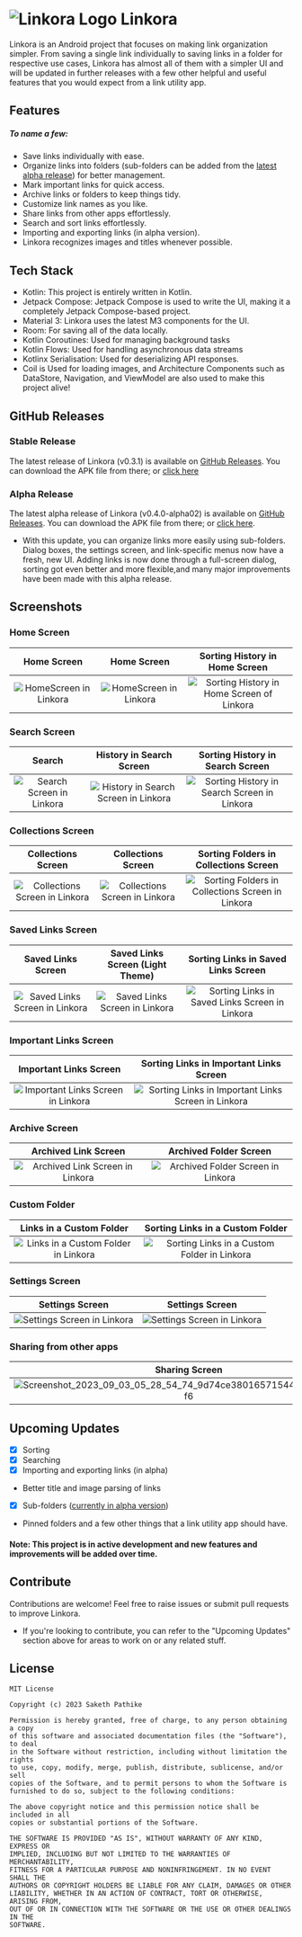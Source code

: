 # ![Linkora Logo](https://github.com/sakethpathike/Linkora/blob/master/app/src/main/res/mipmap-hdpi/logo_launcher.png?raw=true) Linkora

Linkora is an Android project that focuses on making link organization simpler. From saving a single link individually to saving links in a folder for respective use cases, Linkora has almost all of them with a simpler UI and will be updated in further releases with a few other helpful and useful features that you would expect from a link utility app.

## Features

##### To name a few:

- Save links individually with ease.
- Organize links into folders (sub-folders can be added from the [latest alpha release](https://github.com/sakethpathike/Linkora/releases/tag/release-v0.4.0-alpha03)) for better management.
- Mark important links for quick access.
- Archive links or folders to keep things tidy.
- Customize link names as you like.
- Share links from other apps effortlessly.
- Search and sort links effortlessly.
- Importing and exporting links (in alpha version).
- Linkora recognizes images and titles whenever possible.

## Tech Stack

- Kotlin: This project is entirely written in Kotlin.
- Jetpack Compose: Jetpack Compose is used to write the UI, making it a completely Jetpack Compose-based project.
- Material 3: Linkora uses the latest M3 components for the UI.
- Room: For saving all of the data locally.
- Kotlin Coroutines: Used for managing background tasks
- Kotlin Flows: Used for handling asynchronous data streams
- Kotlinx Serialisation: Used for deserializing API responses.
- Coil is Used for loading images, and Architecture Components such as DataStore, Navigation, and ViewModel are also used to make this project alive!

## GitHub Releases
### Stable Release
The latest release of Linkora (v0.3.1) is available on [GitHub Releases](https://github.com/sakethpathike/Linkora/releases/tag/release-v0.3.1). You can download the APK file from there; or [click here](https://github.com/sakethpathike/Linkora/releases/download/release-v0.3.1/Linkora-v0.3.1.apk)

### Alpha Release
The latest alpha release of Linkora (v0.4.0-alpha02) is available on [GitHub Releases](https://github.com/sakethpathike/Linkora/releases/tag/release-v0.4.0-alpha03). You can download the APK file from there; or [click here](https://github.com/sakethpathike/Linkora/releases/download/release-v0.4.0-alpha03/Linkora-v0.4.0-alpha03.apk).
- With this update, you can organize links more easily using sub-folders. Dialog boxes, the settings screen, and link-specific menus now have a fresh, new UI. Adding links is now done through a full-screen dialog, sorting got even better and more flexible,and many major improvements have been made with this alpha release.
    
## Screenshots

### Home Screen

|                                                       Home Screen                                                       | Home Screen | Sorting History in Home Screen |
|:-----------------------------------------------------------------------------------------------------------------------:|:-------------:|:-------------:|
| ![HomeScreen in Linkora](https://github.com/sakethpathike/Linkora/assets/83284398/b688dbc1-42f2-475e-b3c1-9d4b9dced960) |![HomeScreen in Linkora](https://github.com/sakethpathike/Linkora/assets/83284398/5be5ce8d-61a8-4f83-a2ae-b7d645f13749)|![Sorting History in Home Screen of Linkora](https://github.com/sakethpathike/Linkora/assets/83284398/8372c2d4-a8c1-4ca7-9d8d-71c3673357db)|

### Search Screen

|                                                           Search                                                           |                                                       History in Search Screen                                                        |                                                       Sorting History in Search Screen                                                        |
|:--------------------------------------------------------------------------------------------------------------------------:|:-------------------------------------------------------------------------------------------------------------------------------------:|:---------------------------------------------------------------------------------------------------------------------------------------------:|
| ![Search Screen in Linkora](https://github.com/sakethpathike/Linkora/assets/83284398/abfd721d-afa4-4324-b3a4-3c197e6f81cb) | ![History in Search Screen in Linkora](https://github.com/sakethpathike/Linkora/assets/83284398/43c9c61b-bdec-4283-b691-282705e0590d) | ![Sorting History in Search Screen in Linkora](https://github.com/sakethpathike/Linkora/assets/83284398/45e829c7-c1a0-484d-a9cd-eb3297f60b07) |

### Collections Screen

|                                                       Collections Screen                                                        | Collections Screen |                                                       Sorting Folders in Collections Screen                                                        |
|:-------------------------------------------------------------------------------------------------------------------------------:|:-------------:|:--------------------------------------------------------------------------------------------------------------------------------------------------:|
| ![Collections Screen in Linkora](https://github.com/sakethpathike/Linkora/assets/83284398/9aed6c17-d837-4ab1-a56f-b0b262142e73) |![Collections Screen in Linkora](https://github.com/sakethpathike/Linkora/assets/83284398/9b1ff4d2-cc52-450b-9de8-3ae79c838242)| ![Sorting Folders in Collections Screen in Linkora](https://github.com/sakethpathike/Linkora/assets/83284398/f97d91fd-54b3-4c3c-8d8c-097f2ade1396) |

### Saved Links Screen

|                                                       Saved Links Screen                                                        | Saved Links Screen (Light Theme) |                                                       Sorting Links in Saved Links Screen                                                        |
|:-------------------------------------------------------------------------------------------------------------------------------:|:-------------:|:------------------------------------------------------------------------------------------------------------------------------------------------:|
| ![Saved Links Screen in Linkora](https://github.com/sakethpathike/Linkora/assets/83284398/b1bd52aa-5871-4214-ac34-5dd7b0efd70b) |![Saved Links Screen in Linkora](https://github.com/sakethpathike/Linkora/assets/83284398/8a0df4b6-6530-4af1-bbbb-2bdfb4c9de3e)| ![Sorting Links in Saved Links Screen in Linkora](https://github.com/sakethpathike/Linkora/assets/83284398/6f906fc0-88ed-4999-8b6c-60d79b396546) |

### Important Links Screen

|                                                       Important Links Screen                                                        |                                                       Sorting Links in Important Links Screen                                                        |
|:-----------------------------------------------------------------------------------------------------------------------------------:|:----------------------------------------------------------------------------------------------------------------------------------------------------:|
| ![Important Links Screen in Linkora](https://github.com/sakethpathike/Linkora/assets/83284398/219aed06-72de-48c0-b96f-6a485cc580cd) | ![Sorting Links in Important Links Screen in Linkora](https://github.com/sakethpathike/Linkora/assets/83284398/fde56557-3c73-4e63-8e43-5eda796f5dd5) |

### Archive Screen

|                                                       Archived Link Screen                                                        |                                                       Archived Folder Screen                                                        |
|:---------------------------------------------------------------------------------------------------------------------------------:|:-----------------------------------------------------------------------------------------------------------------------------------:|
| ![Archived Link Screen in Linkora](https://github.com/sakethpathike/Linkora/assets/83284398/5d93df76-4284-438a-980b-3d4a706c7788) | ![Archived Folder Screen in Linkora](https://github.com/sakethpathike/Linkora/assets/83284398/145ab639-0853-4c15-953d-2c352515d1c3) |

### Custom Folder

|                                                       Links in a Custom Folder                                                        |                                                       Sorting Links in a Custom Folder                                                        |
|:-------------------------------------------------------------------------------------------------------------------------------------:|:---------------------------------------------------------------------------------------------------------------------------------------------:|
| ![Links in a Custom Folder in Linkora](https://github.com/sakethpathike/Linkora/assets/83284398/4b5057bb-191e-47c7-ba3a-db20a6302dd6) | ![Sorting Links in a Custom Folder in Linkora](https://github.com/sakethpathike/Linkora/assets/83284398/28feb961-693f-4c9e-aa6c-d495469455d5) |

### Settings Screen

|                                                       Settings Screen                                                        | Settings Screen |
|:----------------------------------------------------------------------------------------------------------------------------:|:-------------:|
| ![Settings Screen in Linkora](https://github.com/sakethpathike/Linkora/assets/83284398/7f4b2bd1-703c-4ad7-93a3-7520f138841c) |![Settings Screen in Linkora](https://github.com/sakethpathike/Linkora/assets/83284398/56dcd081-cd93-4177-bedc-c3912b88a8c9)|

### Sharing from other apps

| Sharing Screen | Sharing Screen |
|:-------------:|:-------------:|
|![Screenshot_2023_09_03_05_28_54_74_9d74ce38016571544acf7a6bc28cc5f6](https://github.com/sakethpathike/Linkora/assets/83284398/d2d2b7a6-a438-4249-8532-bc226e11f34e)|![Screenshot_2023_09_03_05_30_03_73_9d74ce38016571544acf7a6bc28cc5f6](https://github.com/sakethpathike/Linkora/assets/83284398/a2cc8933-f3ec-4faf-889f-1d689ee966ce)|

## Upcoming Updates
- [x] Sorting
- [x] Searching
- [x] Importing and exporting links (in alpha)
- Better title and image parsing of links
- [x] Sub-folders ([currently in alpha version](https://github.com/sakethpathike/Linkora/releases/tag/release-v0.4.0-alpha03))
- Pinned folders and a few other things that a link utility app should have.

#### Note: This project is in active development and new features and improvements will be added over time.

## Contribute

Contributions are welcome! Feel free to raise issues or submit pull requests to improve Linkora.

- If you're looking to contribute, you can refer to the "Upcoming Updates" section above for areas to work on or any related stuff.

## License

```
MIT License

Copyright (c) 2023 Saketh Pathike

Permission is hereby granted, free of charge, to any person obtaining a copy
of this software and associated documentation files (the "Software"), to deal
in the Software without restriction, including without limitation the rights
to use, copy, modify, merge, publish, distribute, sublicense, and/or sell
copies of the Software, and to permit persons to whom the Software is
furnished to do so, subject to the following conditions:

The above copyright notice and this permission notice shall be included in all
copies or substantial portions of the Software.

THE SOFTWARE IS PROVIDED "AS IS", WITHOUT WARRANTY OF ANY KIND, EXPRESS OR
IMPLIED, INCLUDING BUT NOT LIMITED TO THE WARRANTIES OF MERCHANTABILITY,
FITNESS FOR A PARTICULAR PURPOSE AND NONINFRINGEMENT. IN NO EVENT SHALL THE
AUTHORS OR COPYRIGHT HOLDERS BE LIABLE FOR ANY CLAIM, DAMAGES OR OTHER
LIABILITY, WHETHER IN AN ACTION OF CONTRACT, TORT OR OTHERWISE, ARISING FROM,
OUT OF OR IN CONNECTION WITH THE SOFTWARE OR THE USE OR OTHER DEALINGS IN THE
SOFTWARE.
```
